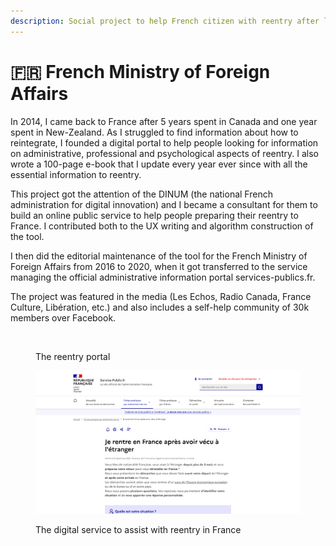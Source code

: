 ```yaml
---
description: Social project to help French citizen with reentry after living abroad
---
```


# 🇫🇷 French Ministry of Foreign Affairs

In 2014, I came back to France after 5 years spent in Canada and one year spent in New-Zealand. As I struggled to find information about how to reintegrate, I founded a digital portal to help people looking for information on administrative, professional and psychological aspects of reentry. I also wrote a 100-page e-book that I update every year ever since with all the essential information to reentry.

This project got the attention of the DINUM (the national French administration for digital innovation) and I became a consultant for them to build an online public service to help people preparing their reentry to France. I contributed both to the UX writing and algorithm construction of the tool.

I then did the editorial maintenance of the tool for the French Ministry of Foreign Affairs from 2016 to 2020, when it got transferred to the service managing the official administrative information portal services-publics.fr.

The project was featured in the media (Les Echos, Radio Canada, France Culture, Libération, etc.) and also includes a self-help community of 30k members over Facebook.&#x20;



<figure><img src="../.gitbook/assets/image (9).png" alt=""><figcaption><p>The reentry portal</p></figcaption></figure>

<figure><img src="../.gitbook/assets/image (10).png" alt=""><figcaption><p>The digital service to assist with reentry in France </p></figcaption></figure>

